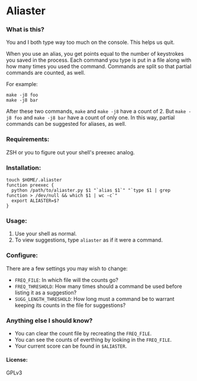 # Aliaster

### What is this?

You and I both type way too much on the console. This helps us quit.
    
When you use an alias, you get points equal to the number of keystrokes you saved in the process. Each command you type is put in a file along with how many times you used the command. Commands are split so that partial commands are counted, as well.

For example:

    make -j8 foo
    make -j8 bar

After these two commands, `make` and `make -j8` have a count of 2. But `make -j8 foo` and `make -j8 bar` have a count of only one. In this way, partial commands can be suggested for aliases, as well.

### Requirements:
ZSH or you to figure out your shell's preexec analog.

### Installation:
    touch $HOME/.aliaster
    function preexec {
      python /path/to/aliaster.py $1 "`alias $1`" "`type $1 | grep function > /dev/null && which $1 | wc -c`"
      export ALIASTER=$?
    }

### Usage:
1. Use your shell as normal.
2. To view suggestions, type `aliaster` as if it were a command.

### Configure:
There are a few settings you may wish to change:

* `FREQ_FILE`: In which file will the counts go?
* `FREQ_THRESHOLD`: How many times should a command be used before listing it as a suggestion?
* `SUGG_LENGTH_THRESHOLD`: How long must a command be to warrant keeping its counts in the file for suggestions?

### Anything else I should know?

* You can clear the count file by recreating the `FREQ_FILE`.
* You can see the counts of everthing by looking in the `FREQ_FILE`.
* Your current score can be found in `$ALIASTER`.

#### License:
GPLv3